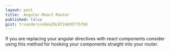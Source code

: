 ```yaml
---
layout: post
title:  Angular-React Router
published: false
gist: trsanders/e8ea29c8724b95f757b8
---
```


If you are replacing your angular directives with react components consider using this method for hooking your components straight into your router.

